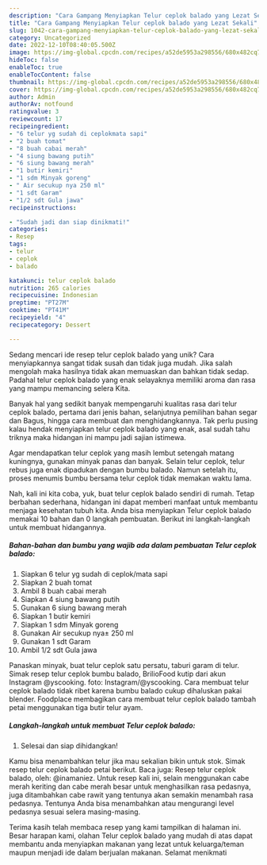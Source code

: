 ```yaml
---
description: "Cara Gampang Menyiapkan Telur ceplok balado yang Lezat Sekali"
title: "Cara Gampang Menyiapkan Telur ceplok balado yang Lezat Sekali"
slug: 1042-cara-gampang-menyiapkan-telur-ceplok-balado-yang-lezat-sekali
category: Uncategorized
date: 2022-12-10T08:40:05.500Z
image: https://img-global.cpcdn.com/recipes/a52de5953a298556/680x482cq70/telur-ceplok-balado-foto-resep-utama.jpg
hideToc: false
enableToc: true
enableTocContent: false
thumbnail: https://img-global.cpcdn.com/recipes/a52de5953a298556/680x482cq70/telur-ceplok-balado-foto-resep-utama.jpg
cover: https://img-global.cpcdn.com/recipes/a52de5953a298556/680x482cq70/telur-ceplok-balado-foto-resep-utama.jpg
author: Admin
authorAv: notfound
ratingvalue: 3
reviewcount: 17
recipeingredient:
- "6 telur yg sudah di ceplokmata sapi"
- "2 buah tomat"
- "8 buah cabai merah"
- "4 siung bawang putih"
- "6 siung bawang merah"
- "1 butir kemiri"
- "1 sdm Minyak goreng"
- " Air secukup nya 250 ml"
- "1 sdt Garam"
- "1/2 sdt Gula jawa"
recipeinstructions:

- "Sudah jadi dan siap dinikmati!"
categories:
- Resep
tags:
- telur
- ceplok
- balado

katakunci: telur ceplok balado 
nutrition: 265 calories
recipecuisine: Indonesian
preptime: "PT27M"
cooktime: "PT41M"
recipeyield: "4"
recipecategory: Dessert

---
```





Sedang mencari ide resep telur ceplok balado yang unik? Cara menyiapkannya sangat tidak susah dan tidak juga mudah. Jika salah mengolah maka hasilnya tidak akan memuaskan dan bahkan tidak sedap. Padahal telur ceplok balado yang enak selayaknya memiliki aroma dan rasa yang mampu memancing selera Kita.





Banyak hal yang sedikit banyak mempengaruhi kualitas rasa dari telur ceplok balado, pertama dari jenis bahan, selanjutnya pemilihan bahan segar dan Bagus, hingga cara membuat dan menghidangkannya. Tak perlu pusing kalau hendak menyiapkan telur ceplok balado yang enak,      asal sudah tahu triknya maka hidangan ini mampu jadi sajian istimewa.














Agar mendapatkan telur ceplok yang masih lembut setengah matang kuningnya, gunakan minyak panas dan banyak. Selain telur ceplok, telur rebus juga enak dipadukan dengan bumbu balado. Namun setelah itu, proses menumis bumbu bersama telur ceplok tidak memakan waktu lama.






Nah, kali ini kita coba, yuk, buat telur ceplok balado sendiri di rumah. Tetap berbahan sederhana, hidangan ini dapat memberi manfaat untuk membantu menjaga kesehatan tubuh kita. Anda bisa menyiapkan Telur ceplok balado memakai 10 bahan dan 0 langkah pembuatan. Berikut ini langkah-langkah untuk membuat hidangannya.

<!--inarticleads1-->

##### Bahan-bahan dan bumbu yang wajib ada dalam pembuatan Telur ceplok balado:

1. Siapkan 6 telur yg sudah di ceplok/mata sapi
1. Siapkan 2 buah tomat
1. Ambil 8 buah cabai merah
1. Siapkan 4 siung bawang putih
1. Gunakan 6 siung bawang merah
1. Siapkan 1 butir kemiri
1. Siapkan 1 sdm Minyak goreng
1. Gunakan  Air secukup nya± 250 ml
1. Gunakan 1 sdt Garam
1. Ambil 1/2 sdt Gula jawa


Panaskan minyak, buat telur ceplok satu persatu, taburi garam di telur. Simak resep telur ceplok bumbu balado, BrilioFood kutip dari akun Instagram @yscooking. foto: Instagram/@yscooking. Cara membuat telur ceplok balado tidak ribet karena bumbu balado cukup dihaluskan pakai blender. Foodplace membagikan cara membuat telur ceplok balado tambah petai menggunakan tiga butir telur ayam. 

<!--inarticleads2-->

##### Langkah-langkah untuk membuat Telur ceplok balado:


1. Selesai dan siap dihidangkan!

Kamu bisa menambahkan telur jika mau sekalian bikin untuk stok. Simak resep telur ceplok balado petai berikut. Baca juga: Resep telur ceplok balado, oleh: @inamaniez. Untuk resep kali ini, selain menggunakan cabe merah keriting dan cabe merah besar untuk menghasilkan rasa pedasnya, juga ditambahkan cabe rawit yang tentunya akan semakin menambah rasa pedasnya. Tentunya Anda bisa menambahkan atau mengurangi level pedasnya sesuai selera masing-masing. 

Terima kasih telah membaca resep yang kami tampilkan di halaman ini. Besar harapan kami, olahan Telur ceplok balado yang mudah di atas dapat membantu anda menyiapkan makanan yang lezat untuk keluarga/teman maupun menjadi ide dalam berjualan makanan. Selamat menikmati
